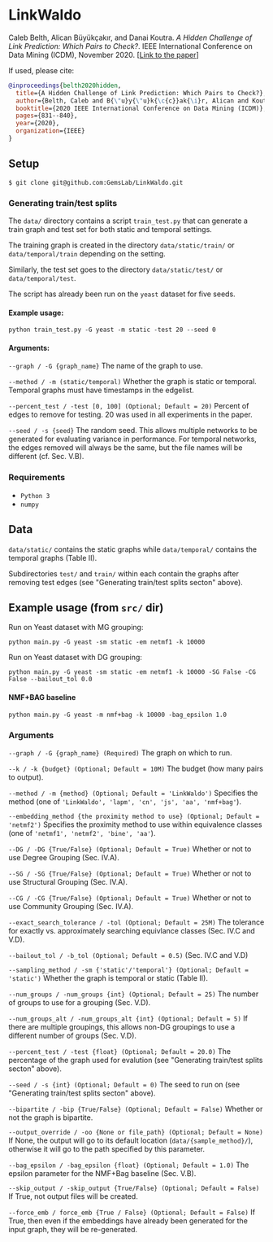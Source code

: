 # LinkWaldo

Caleb Belth, Alican Büyükçakır, and Danai Koutra. _A Hidden Challenge of Link Prediction: Which Pairs to Check?_. IEEE International Conference on Data Mining (ICDM), November 2020. [[Link to the paper](https://quickshift.xyz/public/assets/documents/belth-2020-ICDM-LinkWaldo.pdf)]

If used, please cite:
```bibtex
@inproceedings{belth2020hidden,
  title={A Hidden Challenge of Link Prediction: Which Pairs to Check?},
  author={Belth, Caleb and B{\"u}y{\"u}k{\c{c}}ak{\i}r, Alican and Koutra, Danai},
  booktitle={2020 IEEE International Conference on Data Mining (ICDM)},
  pages={831--840},
  year={2020},
  organization={IEEE}
}
```

## Setup

```
$ git clone git@github.com:GemsLab/LinkWaldo.git
```

### Generating train/test splits

The `data/` directory contains a script `train_test.py` that can generate a train graph and test set for both static and temporal settings.

The training graph is created in the directory `data/static/train/` or `data/temporal/train` depending on the setting.

Similarly, the test set goes to the directory `data/static/test/` or `data/temporal/test`.

The script has already been run on the `yeast` dataset for five seeds.

#### Example usage:

`python train_test.py -G yeast -m static -test 20 --seed 0`

#### Arguments:

`--graph / -G {graph_name}` The name of the graph to use.

`--method / -m (static/temporal)` Whether the graph is static or temporal. Temporal graphs must have timestamps in the edgelist.
    
`--percent_test / -test [0, 100] (Optional; Default = 20)` Percent of edges to remove for testing. 20 was used in all experiments in the paper. 

`--seed / -s {seed}` The random seed. This allows multiple networks to be generated for evaluating variance in performance. For temporal networks, the edges removed will always be the same, but the file names will be different (cf. Sec. V.B).

### Requirements 

- `Python 3`
- `numpy`

## Data

`data/static/` contains the static graphs while `data/temporal/` contains the temporal graphs (Table II).

Subdirectories `test/` and `train/` within each contain the graphs after removing test edges (see "Generating train/test splits secton" above).

## Example usage (from `src/` dir)

Run on Yeast dataset with MG grouping:

`python main.py -G yeast -sm static -em netmf1 -k 10000`

Run on Yeast dataset with DG grouping:

`python main.py -G yeast -sm static -em netmf1 -k 10000 -SG False -CG False --bailout_tol 0.0`

#### NMF+BAG baseline

`python main.py -G yeast -m nmf+bag -k 10000 -bag_epsilon 1.0`

### Arguments


`--graph / -G {graph_name} (Required)` The graph on which to run.

`--k / -k {budget} (Optional; Default = 10M)` The budget (how many pairs to output). 

`--method / -m {method} (Optional; Default = 'LinkWaldo')` Specifies the method (one of `'LinkWaldo', 'lapm', 'cn', 'js', 'aa', 'nmf+bag'`).

`--embedding_method {the proximity method to use} (Optional; Default = 'netmf2')` Specifies the proximity method to use within equivalence classes (one of `'netmf1', 'netmf2', 'bine', 'aa'`).

`--DG / -DG {True/False} (Optional; Default = True)` Whether or not to use Degree Grouping (Sec. IV.A).

`--SG / -SG {True/False} (Optional; Default = True)` Whether or not to use Structural Grouping (Sec. IV.A).

`--CG / -CG {True/False} (Optional; Default = True)` Whether or not to use Community Grouping (Sec. IV.A).

`--exact_search_tolerance / -tol (Optional; Default = 25M)` The tolerance for exactly vs. approximately searching equivlance classes (Sec. IV.C and V.D).

`--bailout_tol / -b_tol (Optional; Default = 0.5)` (Sec. IV.C and V.D)

`--sampling_method / -sm {'static'/'temporal'} (Optional; Default = 'static')` Whether the graph is temporal or static (Table II).

`--num_groups / -num_groups {int} (Optional; Default = 25)` The number of groups to use for a grouping (Sec. V.D).

`--num_groups_alt / -num_groups_alt {int} (Optional; Default = 5)` If there are multiple groupings, this allows non-DG groupings to use a different number of groups (Sec. V.D).

`--percent_test / -test {float} (Optional; Default = 20.0)` The percentage of the graph used for evalution (see "Generating train/test splits secton" above).

`--seed / -s {int} (Optional; Default = 0)` The seed to run on (see "Generating train/test splits secton" above).

`--bipartite / -bip {True/False} (Optional; Default = False)` Whether or not the graph is bipartite.

`--output_override / -oo {None or file_path} (Optional; Default = None)` If None, the output will go to its default location (`data/{sample_method}/`), otherwise it will go to the path specified by this parameter.

`--bag_epsilon / -bag_epsilon {float} (Optional; Default = 1.0)` The epsilon parameter for the NMF+Bag baseline (Sec. V.B).

`--skip_output / -skip_output {True/False} (Optional; Default = False)` If True, not output files will be created.

`--force_emb / force_emb {True / False} (Optional; Default = False)` If True, then even if the embeddings have already been generated for the input graph, they will be re-generated.


